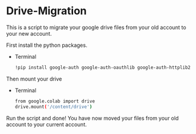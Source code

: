 # Drive-Migration
This is a script to migrate your google drive files from your old account to your new account.


First install the python packages.
* Terminal
  ```sh
  !pip install google-auth google-auth-oauthlib google-auth-httplib2 google-api-python-client
  ```
Then mount your drive
* Terminal
  ```sh
  from google.colab import drive
  drive.mount('/content/drive')
  ```
Run the script and done! You have now moved your files from your old account to your current account.
